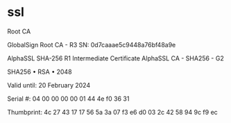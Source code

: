 # ssl
Root CA

 GlobalSign Root CA - R3
 SN: 0d7caaae5c9448a76bf48a9e



AlphaSSL SHA-256 R1 Intermediate Certificate
AlphaSSL CA - SHA256 - G2

SHA256 • RSA • 2048

Valid until: 20 February 2024

Serial #: 04 00 00 00 00 01 44 4e f0 36 31

Thumbprint: 4c 27 43 17 17 56 5a 3a 07 f3 e6 d0 03 2c 42 58 94 9c f9 ec



